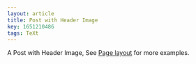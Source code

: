 ```yaml
---
layout: article
title: Post with Header Image
key: 1651210486
tags: TeXt
---
```


A Post with Header Image, See [Page layout](https://tianqi.name/jekyll-TeXt-theme/samples.html#page-layout) for more examples.

<!--more-->
